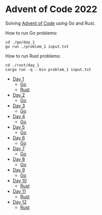 # Advent of Code 2022

Solving [Advent of Code](https://adventofcode.com/2022) using Go and Rust.

How to run Go problems:

```
cd ./go/day_1
go run ./problem_1 input.txt
```

How to run Rust problems:

```
cd ./rust/day_1
cargo run -q --bin problem_1 input.txt
```

- [Day 1](https://adventofcode.com/2022/day/1)
  - [Go](./go/day_1)
  - [Rust](./rust/day_1)
- [Day 2](https://adventofcode.com/2022/day/2)
  - [Go](./go/day_3)
- [Day 3](https://adventofcode.com/2022/day/3)
  - [Go](./go/day_3)
- [Day 4](https://adventofcode.com/2022/day/4)
  - [Go](./go/day_4)
- [Day 5](https://adventofcode.com/2022/day/5)
  - [Go](./go/day_5)
- [Day 6](https://adventofcode.com/2022/day/6)
  - [Go](./go/day_6)
- [Day 7](https://adventofcode.com/2022/day/7)
  - [Go](./go/day_7)
- [Day 8](https://adventofcode.com/2022/day/8)
  - [Go](./go/day_8)
- [Day 9](https://adventofcode.com/2022/day/9)
  - [Go](./go/day_9)
- [Day 10](https://adventofcode.com/2022/day/10)
  - [Rust](./rust/day_10)
- [Day 11](https://adventofcode.com/2022/day/11)
  - [Rust](./rust/day_11)
- [Day 12](https://adventofcode.com/2022/day/12)
  - [Rust](./rust/day_12)
